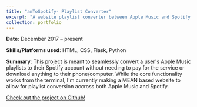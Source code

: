 ```yaml
---
title: "amToSpotify- Playlist Converter"
excerpt: "A website playlist converter between Apple Music and Spotify without having to download anything to your device"
collection: portfolio
---
```


**Date**: December 2017 – present

**Skills/Platforms used**: HTML, CSS, Flask, Python

**Summary**: This project is meant to seamlessly convert a user's Apple Music playlists to their Spotify account without needing to pay for the service or download anything to their phone/computer. While the core functionality works from the terminal, I'm currently making a MEAN based website to allow for playlist conversion accross both Apple Music and Spotify. 

[Check out the project on Github!](https://github.com/Vumz/amToSpotify)




